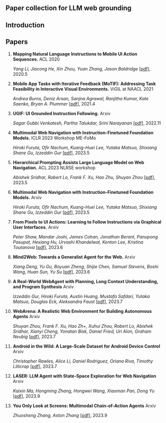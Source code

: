 ## Paper collection for LLM web grounding

## Introduction

## Papers

1. **Mapping Natural Language Instructions to Mobile UI Action Sequences.**  ACL 2020

    *Yang Li, Jiacong He, Xin Zhou, Yuan Zhang, Jason Baldridge*  [[pdf](https://arxiv.org/abs/2005.03776)], 2020.5

2. **Mobile App Tasks with Iterative Feedback (MoTIF): Addressing Task Feasibility in Interactive Visual Environments.**  ViGIL at NAACL 2021

    *Andrea Burns, Deniz Arsan, Sanjna Agrawal, Ranjitha Kumar, Kate Saenko, Bryan A. Plummer*  [[pdf](https://arxiv.org/abs/2104.08560)], 2021.4

3.  **UGIF: UI Grounded Instruction Following.** Arxiv

    *Sagar Gubbi Venkatesh, Partha Talukdar, Srini Narayanan*  [[pdf](https://arxiv.org/abs/2211.07615)], 2022.11

4.  **Multimodal Web Navigation with Instruction-Finetuned Foundation Models.** ICLR 2023 Workshop ME-FoMo

    *Hiroki Furuta, Ofir Nachum, Kuang-Huei Lee, Yutaka Matsuo, Shixiang Shane Gu, Izzeddin Gur*  [[pdf](https://arxiv.org/abs/2305.11854)], 2023.5

5. **Hierarchical Prompting Assists Large Language Model on Web Navigation.** ACL 2023 NLRSE workshop

    *Abishek Sridhar, Robert Lo, Frank F. Xu, Hao Zhu, Shuyan Zhou*  [[pdf](https://arxiv.org/abs/2305.14257)], 2023.5

6. **Multimodal Web Navigation with Instruction-Finetuned Foundation Models.** Arxiv

    *Hiroki Furuta, Ofir Nachum, Kuang-Huei Lee, Yutaka Matsuo, Shixiang Shane Gu, Izzeddin Gur*  [[pdf](https://arxiv.org/abs/2305.11854)], 2023.5

7. **From Pixels to UI Actions: Learning to Follow Instructions via Graphical User Interfaces.** Arxiv

    *Peter Shaw, Mandar Joshi, James Cohan, Jonathan Berant, Panupong Pasupat, Hexiang Hu, Urvashi Khandelwal, Kenton Lee, Kristina Toutanova*  [[pdf](https://arxiv.org/abs/2306.00245)], 2023.6

8. **Mind2Web: Towards a Generalist Agent for the Web.** Arxiv

    *Xiang Deng, Yu Gu, Boyuan Zheng, Shijie Chen, Samuel Stevens, Boshi Wang, Huan Sun, Yu Su*  [[pdf](https://arxiv.org/abs/2306.06070)], 2023.6

9. **A Real-World WebAgent with Planning, Long Context Understanding, and Program Synthesis** Arxiv

    *Izzeddin Gur, Hiroki Furuta, Austin Huang, Mustafa Safdari, Yutaka Matsuo, Douglas Eck, Aleksandra Faust*  [[pdf](https://arxiv.org/abs/2307.12856)], 2023.7

10. **WebArena: A Realistic Web Environment for Building Autonomous Agents** Arxiv

    *Shuyan Zhou, Frank F. Xu, Hao Zh+, Xuhui Zhou, Robert Lo, Abishek Sridhar, Xianyi Cheng, Yonatan Bisk, Daniel Fried, Uri Alon, Graham Neubig*  [[pdf](https://webarena.dev/static/paper.pdf)], 2023.7

11. **Android in the Wild: A Large-Scale Dataset for Android Device Control** Arxiv

    *Christopher Rawles, Alice Li, Daniel Rodriguez, Oriana Riva, Timothy Lillicrap*  [[pdf](https://arxiv.org/abs/2307.10088)], 2023.7

12. **LASER: LLM Agent with State-Space Exploration for Web Navigation** Arxiv

    *Kaixin Ma, Hongming Zhang, Hongwei Wang, Xiaoman Pan, Dong Yu*  [[pdf](https://arxiv.org/abs/2309.08172)], 2023.9

13. **You Only Look at Screens: Multimodal Chain-of-Action Agents** Arxiv

    *Zhuosheng Zhang, Aston Zhang*  [[pdf](https://arxiv.org/abs/2309.11436)], 2023.9
